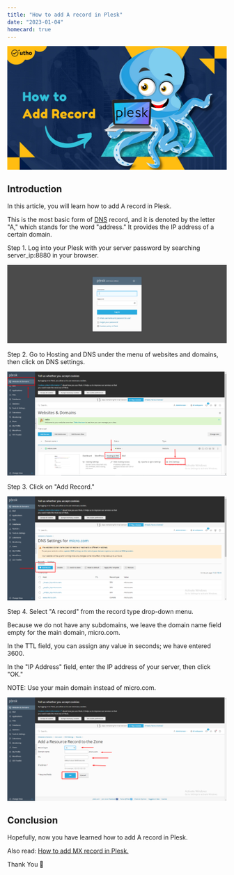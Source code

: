 ```yaml
---
title: "How to add A record in Plesk"
date: "2023-01-04"
homecard: true
---
```


![How to add A record in Plesk](images/How-to-add-A-record-in-Plesk_utho.jpg)

## Introduction

In this article, you will learn how to add A record in Plesk.

This is the most basic form of [DNS](https://en.wikipedia.org/wiki/Domain_Name_System) record, and it is denoted by the letter "A," which stands for the word "address." It provides the IP address of a certain domain.

Step 1. Log into your Plesk with your server password by searching server\_ip:8880 in your browser.

![command output](images/image-679-1024x367.png)

Step 2. Go to Hosting and DNS under the menu of websites and domains, then click on DNS settings.

![command output](images/image-735-1024x485.png)

Step 3. Click on "Add Record."

![command output](images/image-736-1024x485.png)

Step 4. Select "A record" from the record type drop-down menu.

Because we do not have any subdomains, we leave the domain name field empty for the main domain, micro.com.

In the TTL field, you can assign any value in seconds; we have entered 3600.

In the "IP Address" field, enter the IP address of your server, then click "OK."

NOTE: Use your main domain instead of micro.com.

![add A record in Plesk](images/image-738-1024x484.png)

## Conclusion

Hopefully, now you have learned how to add A record in Plesk.

Also read: [How to add MX record in Plesk.](https://utho.com/docs/tutorial/how-to-add-mx-record-in-plesk/)

Thank You 🙂
